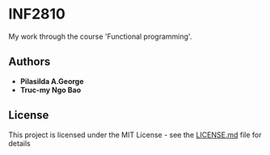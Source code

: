 # INF2810
My work through the course 'Functional programming'.

## Authors

* **Pilasilda A.George** 
* **Truc-my Ngo Bao** 

## License

This project is licensed under the MIT License - see the [LICENSE.md](LICENSE.md) file for details
